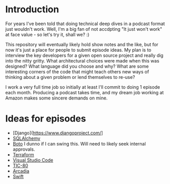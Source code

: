 # Introduction

For years I've been told that doing technical deep dives in a podcast format just wouldn't work. Well, I'm a big fan of not accdpting "It just won't work" at face value - so let's try it, shall we? :)

This repository will eventually likely hold show notes and the like, but for now it's just a place for people to
submit episode ideas. My plan is to interview the key developers for a given open source project and really dig
into the nitty gritty. What architectural choices were made when this was designed? What language did you choose
and why? What are some interesting corners of the code that might teach others new ways of thinking about a given
problem or lend themselves to re-use?

I work a very full time job so initially at least I'll commit to doing 1 episode each month. Producing a podcast
takes time, and my dream job working at Amazon makes some sincere demands on mine.

# Ideas for episodes

* [Django](https://www.djangoproject.com/]
* [SQLAlchemy](https://www.sqlalchemy.org/)
* [Boto](https://github.com/boto/boto3) I dunno if I can swing this. Will need to likely seek internal approvals.
* [Terraform](https://www.terraform.io/)
* [Visual Studio Code](https://code.visualstudio.com/)
* [TIC-80](https://tic.computer/)
* [Arcadia](https://github.com/arcadia-unity/Arcadia)
* [Swift](https://github.com/apple/swift)
